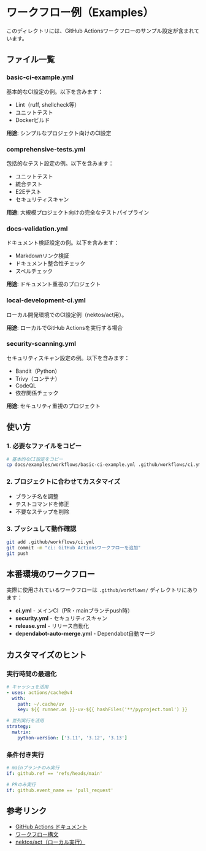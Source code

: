# ワークフロー例（Examples）

このディレクトリには、GitHub Actionsワークフローのサンプル設定が含まれています。

## ファイル一覧

### basic-ci-example.yml
基本的なCI設定の例。以下を含みます：
- Lint（ruff, shellcheck等）
- ユニットテスト
- Dockerビルド

**用途**: シンプルなプロジェクト向けのCI設定

### comprehensive-tests.yml
包括的なテスト設定の例。以下を含みます：
- ユニットテスト
- 統合テスト
- E2Eテスト
- セキュリティスキャン

**用途**: 大規模プロジェクト向けの完全なテストパイプライン

### docs-validation.yml
ドキュメント検証設定の例。以下を含みます：
- Markdownリンク検証
- ドキュメント整合性チェック
- スペルチェック

**用途**: ドキュメント重視のプロジェクト

### local-development-ci.yml
ローカル開発環境でのCI設定例（nektos/act用）。

**用途**: ローカルでGitHub Actionsを実行する場合

### security-scanning.yml
セキュリティスキャン設定の例。以下を含みます：
- Bandit（Python）
- Trivy（コンテナ）
- CodeQL
- 依存関係チェック

**用途**: セキュリティ重視のプロジェクト

## 使い方

### 1. 必要なファイルをコピー

```bash
# 基本的なCI設定をコピー
cp docs/examples/workflows/basic-ci-example.yml .github/workflows/ci.yml
```

### 2. プロジェクトに合わせてカスタマイズ

- ブランチ名を調整
- テストコマンドを修正
- 不要なステップを削除

### 3. プッシュして動作確認

```bash
git add .github/workflows/ci.yml
git commit -m "ci: GitHub Actionsワークフローを追加"
git push
```

## 本番環境のワークフロー

実際に使用されているワークフローは `.github/workflows/` ディレクトリにあります：

- **ci.yml** - メインCI（PR・mainブランチpush時）
- **security.yml** - セキュリティスキャン
- **release.yml** - リリース自動化
- **dependabot-auto-merge.yml** - Dependabot自動マージ

## カスタマイズのヒント

### 実行時間の最適化

```yaml
# キャッシュを活用
- uses: actions/cache@v4
  with:
    path: ~/.cache/uv
    key: ${{ runner.os }}-uv-${{ hashFiles('**/pyproject.toml') }}

# 並列実行を活用
strategy:
  matrix:
    python-version: ['3.11', '3.12', '3.13']
```

### 条件付き実行

```yaml
# mainブランチのみ実行
if: github.ref == 'refs/heads/main'

# PRのみ実行
if: github.event_name == 'pull_request'
```

## 参考リンク

- [GitHub Actions ドキュメント](https://docs.github.com/ja/actions)
- [ワークフロー構文](https://docs.github.com/ja/actions/using-workflows/workflow-syntax-for-github-actions)
- [nektos/act（ローカル実行）](https://github.com/nektos/act)
